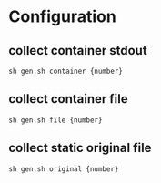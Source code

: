 # Configuration

## collect container stdout

```shell
sh gen.sh container {number}
```

## collect container file

```shell
sh gen.sh file {number}
```

## collect static original file

```shell
sh gen.sh original {number}
```